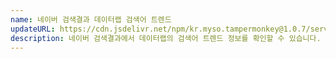 ```yaml
---
name: 네이버 검색결과 데이터랩 검색어 트렌드
updateURL: https://cdn.jsdelivr.net/npm/kr.myso.tampermonkey@1.0.7/service/com.naver.search-trend.analysis.user.js
description: 네이버 검색결과에서 데이터랩의 검색어 트렌드 정보를 확인할 수 있습니다.
---
```

